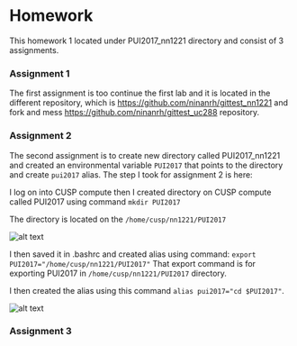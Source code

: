 # Homework

This homework 1 located under PUI2017_nn1221 directory and consist of 3 assignments.

### Assignment 1
The first assignment is too continue the first lab and it is located in the different repository, which is https://github.com/ninanrh/gittest_nn1221 and fork and mess https://github.com/ninanrh/gittest_uc288 repository.

### Assignment 2
The second assignment is to create new directory called PUI2017_nn1221 and created an environmental variable `PUI2017` that points to the directory and create `pui2017` alias. The step I took for assignment 2 is here:

I log on into CUSP compute then I created directory on CUSP compute called PUI2017 using command 
`mkdir PUI2017`

The directory is located on the `/home/cusp/nn1221/PUI2017`

![alt text](https://raw.githubusercontent.com/ninanrh/PUI2017_nn1221/master/directory.png)


I then saved it in .bashrc and created alias using command:
`export PUI2017="/home/cusp/nn1221/PUI2017"`
That export command is for exporting PUI2017 in `/home/cusp/nn1221/PUI2017` directory.

I then created the alias using this command `alias pui2017="cd $PUI2017"`.

![alt text](https://raw.githubusercontent.com/ninanrh/PUI2017_nn1221/master/bashprofile.png)


### Assignment 3

